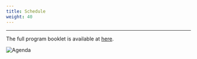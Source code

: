 ```yaml
---
title: Schedule
weight: 40
---
```


***********************************

The full program booklet is available at [here](documents/QIOP-agenda.pdf).

![Agenda](/images/agenda.png "agenda")

<!-- April 13, Sunday
-------------

Reception and checkin -->




<!-- 
***********************************

April 14, Monday
------

- **Breakfast**

- **9:00am - 12:00pm** Morning Session
  - 9:00am-10:20am Session 1
  - 10:20am-10:40am Tea Break
  - 10:40am-12:00 Session 2

- **12:00pm-14:00pm** Lunch + Break

- **14:00pm-15:20pm** Afternoon Session

- **15:30pm-17:00pm** Free Discussion

***********************************

April 15, Tuesday
-------

- **Breakfast**

- **9:00am - 12:00pm** Morning Session
  - 9:00am-10:20am Session 1
  - 10:20am-10:40am Tea Break
  - 10:40am-12:00 Session 2

- **12:00pm-14:00pm** Lunch + Break

- **14:00pm-15:20pm** Afternoon Session

- **15:30pm-17:00pm** Free Discussion

***********************************

April 16, Wednesday
------------------------

- **Breakfast**

- **9:00am - 12:00pm** Morning Session
  - 9:00am-10:20am Session 1
  - 10:20am-10:40am Tea Break
  - 10:40am-12:00 Session 2

- **12:00pm-14:00pm** Lunch + Break

- **14:00pm-15:20pm** Afternoon Session

- **15:30pm-17:00pm** Free Discussion


***********************************

April 17, Thursday
--------

- **Breakfast**

- **9:00am - 12:00pm** Morning Session
  - 9:00am-10:20am Session 1
  - 10:20am-10:40am Tea Break
  - 10:40am-12:00 Session 2

- **12:00pm-14:00pm** Lunch + Break

- **14:00pm-15:20pm** Afternoon Session

- **15:30pm-17:00pm** Free Discussion

  
***********************************

April 18, Friday
------

- **Breakfast**

- **9:00am - 12:00pm** Morning Session
  - 9:00am-10:20am Session 1
  - 10:20am-10:40am Tea Break
  - 10:40am-12:00 Session 2

- **12:00pm-14:00pm** Lunch + Break

- **14:00pm-15:20pm** Afternoon Session

- **15:30pm-17:00pm** Free Discussion

***********************************

More
---------------------------------------------------

- TBA
 -->
